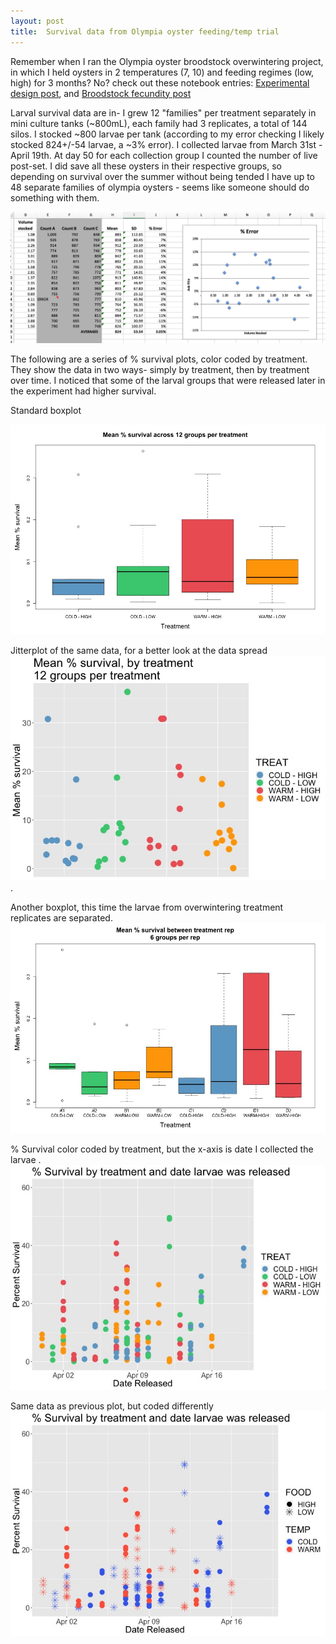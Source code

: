 ```yaml
---
layout: post
title:  Survival data from Olympia oyster feeding/temp trial 
---
```


Remember when I ran the Olympia oyster broodstock overwintering project, in which I held oysters in 2 temperatures (7, 10) and feeding regimes (low, high) for 3 months? No? check out these notebook entries: [Experimental design post](https://laurahspencer.github.io/LabNotebook/Oly-temp-update/), and [Broodstock fecundity post](https://laurahspencer.github.io/LabNotebook/Month-of-Larvae/)

Larval survival data are in- I grew 12 "families" per treatment separately in mini culture tanks (~800mL), each family had 3 replicates, a total of 144 silos.  I stocked ~800 larvae per tank (according to my error checking I likely stocked 824+/-54 larvae, a ~3% error).  I collected larvae from March 31st - April 19th. At day 50 for each collection group I counted the number of live post-set. I did save all these oysters in their respective groups, so depending on survival over the summer without being tended I have up to 48 separate families of olympia oysters - seems like someone should do something with them.  

![stocking-error-data-snip.png](https://github.com/laurahspencer/O.lurida_Temperature/blob/master/results/stocking-error-data-snip.png?raw=true)

The following are a series of % survival plots, color coded by treatment.  They show the data in two ways-  simply by treatment, then by treatment over time.  I noticed that some of the larval groups that were released later in the experiment had higher survival.  

Standard boxplot 

![boxplot-survival.jpeg](https://github.com/laurahspencer/O.lurida_Temperature/blob/master/results/boxplot-survival.jpeg?raw=true)

Jitterplot of the same data, for a better look at the data spread   
![jitter-survival.jpeg](https://github.com/laurahspencer/O.lurida_Temperature/blob/master/results/jitter-survival.jpeg?raw=true) . 

Another boxplot, this time the larvae from overwintering treatment replicates are separated.
![boxplot-survival-rep.jpeg](https://github.com/laurahspencer/O.lurida_Temperature/blob/master/results/boxplot-survival-rep.jpeg?raw=true)

% Survival color coded by treatment, but the x-axis is date I collected the larvae .  
![survival-time-treat-col.jpeg](https://github.com/laurahspencer/O.lurida_Temperature/blob/master/results/survival-time-treat-col.jpeg?raw=true)

Same data as previous plot, but coded differently  
![survival-time-treat.jpeg](https://github.com/laurahspencer/O.lurida_Temperature/blob/master/results/survival-time-treat.jpeg?raw=true)

